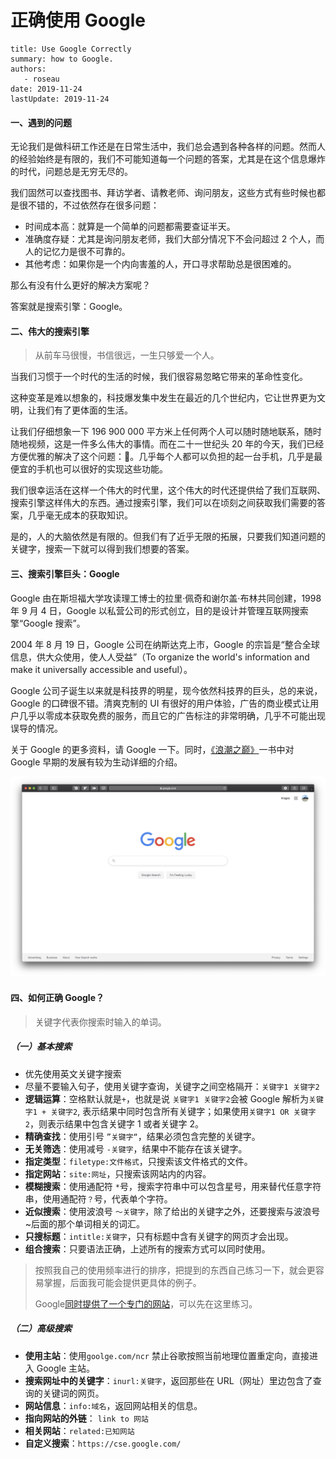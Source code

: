# 正确使用 Google

```
title: Use Google Correctly
summary: how to Google.
authors:
   - roseau
date: 2019-11-24
lastUpdate: 2019-11-24
```

#### 一、遇到的问题

无论我们是做科研工作还是在日常生活中，我们总会遇到各种各样的问题。然而人的经验始终是有限的，我们不可能知道每一个问题的答案，尤其是在这个信息爆炸的时代，问题总是无穷无尽的。

我们固然可以查找图书、拜访学者、请教老师、询问朋友，这些方式有些时候也都是很不错的，不过依然存在很多问题：

- 时间成本高：就算是一个简单的问题都需要查证半天。
- 准确度存疑：尤其是询问朋友老师，我们大部分情况下不会问超过 2 个人，而人的记忆力是很不可靠的。
- 其他考虑：如果你是一个内向害羞的人，开口寻求帮助总是很困难的。

那么有没有什么更好的解决方案呢？

答案就是搜索引擎：Google。

#### 二、伟大的搜索引擎

> 从前车马很慢，书信很远，一生只够爱一个人。

当我们习惯于一个时代的生活的时候，我们很容易忽略它带来的革命性变化。

这种变革是难以想象的，科技爆发集中发生在最近的几个世纪内，它让世界更为文明，让我们有了更体面的生活。

让我们仔细想象一下 196 900 000 平方米上任何两个人可以随时随地联系，随时随地视频，这是一件多么伟大的事情。而在二十一世纪头 20 年的今天，我们已经方便优雅的解决了这个问题：📱。几乎每个人都可以负担的起一台手机，几乎是最便宜的手机也可以很好的实现这些功能。

我们很幸运活在这样一个伟大的时代里，这个伟大的时代还提供给了我们互联网、搜索引擎这样伟大的东西。通过搜索引擎，我们可以在顷刻之间获取我们需要的答案，几乎毫无成本的获取知识。

是的，人的大脑依然是有限的。但我们有了近乎无限的拓展，只要我们知道问题的关键字，搜索一下就可以得到我们想要的答案。

#### 三、搜索引擎巨头：Google

Google 由在斯坦福大学攻读理工博士的拉里·佩奇和谢尔盖·布林共同创建，1998 年 9 月 4 日，Google 以私营公司的形式创立，目的是设计并管理互联网搜索擎“Google 搜索”。

2004 年 8 月 19 日，Google 公司在纳斯达克上市，Google 的宗旨是“整合全球信息，供大众使用，使人人受益”（To organize the world's information and make it universally accessible and useful）。

Google 公司子诞生以来就是科技界的明星，现今依然科技界的巨头，总的来说，Google 的口碑很不错。清爽克制的 UI 有很好的用户体验，广告的商业模式让用户几乎以零成本获取免费的服务，而且它的广告标注的非常明确，几乎不可能出现误导的情况。

关于 Google 的更多资料，请 Google 一下。同时，[《浪潮之巅》](https://book.douban.com/subject/6709783/)一书中对 Google 早期的发展有较为生动详细的介绍。

![](https://raw.githubusercontent.com/RoseauHan/upic/master/4eHiIf.png)

#### 四、如何正确 Google？

> 关键字代表你搜索时输入的单词。

##### （一）基本搜索

- 优先使用英文关键字搜索
- 尽量不要输入句子，使用关键字查询，关键字之间空格隔开：`关键字1 关键字2`
- **逻辑运算**：空格默认就是`+`，也就是说 `关键字1 关键字2`会被 Google 解析为`关键字1 + 关键字2`, 表示结果中同时包含所有关键字；如果使用`关键字1 OR 关键字2`，则表示结果中包含关键字 1 或者关键字 2。
- **精确查找**：使用引号 `”关键字“`，结果必须包含完整的关键字。
- **无关筛选**：使用减号 `-关键字`，结果中不能存在该关键字。
- **指定类型**：`filetype:文件格式`，只搜索该文件格式的文件。
- **指定网站**：`site:网址`，只搜索该网站内的内容。
- **模糊搜索**：使用通配符 `*`号，搜索字符串中可以包含星号，用来替代任意字符串，使用通配符`？`号，代表单个字符。
- **近似搜索**：使用波浪号 `～关键字`，除了给出的关键字之外，还要搜索与波浪号~后面的那个单词相关的词汇。
- **只搜标题**：`intitle:关键字`，只有标题中含有关键字的网页才会出现。
- **组合搜索**：只要语法正确，上述所有的搜索方式可以同时使用。

> 按照我自己的使用频率进行的排序，把提到的东西自己练习一下，就会更容易掌握，后面我可能会提供更具体的例子。
>
> Google[同时提供了一个专门的网站](http://www.agoogleaday.com)，可以先在这里练习。

##### （二）高级搜索

- **使用主站**：使用`goolge.com/ncr` 禁止谷歌按照当前地理位置重定向，直接进入 Google 主站。
- **搜索网址中的关键字**：`inurl:关键字`，返回那些在 URL（网址）里边包含了查询的关键词的网页。
- **网站信息**：`info:域名`，返回网站相关的信息。
- **指向网站的外链**： `link to 网站`
- **相关网站**：`related:已知网站`
- **自定义搜索**：`https://cse.google.com/`
